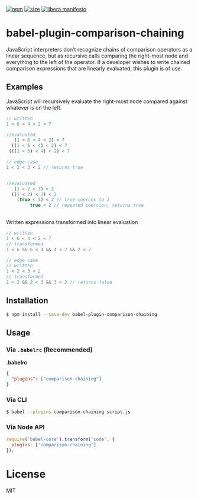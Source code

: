 [npm]: https://img.shields.io/npm/v/babel-plugin-comparison-chaining
[npm-url]: https://www.npmjs.com/package/babel-plugin-comparison-chaining
[size]: https://packagephobia.now.sh/badge?p=babel-plugin-comparison-chaining
[size-url]: https://packagephobia.now.sh/result?p=babel-plugin-comparison-chaining

[![npm][npm]][npm-url]
[![size][size]][size-url]
[![libera manifesto](https://img.shields.io/badge/libera-manifesto-lightgrey.svg)](https://liberamanifesto.com)


# babel-plugin-comparison-chaining

JavaScript interpreters don't recognize chains of comparison operators as a linear sequence, but as recursive calls comparing the right-most node and everything to the left of the operator.  If a developer wishes to write chained comparison expressions that are linearly evaluated, this plugin is of use.

## Examples

JavaScript will recursively evaluate the right-most node compared against whatever is on the left.

```javascript
// written
1 < 6 < 4 < 2 < 7

//evaluated
   (1 < 6 < 4 < 2) < 7 
  ((1 < 6 < 4) < 2) < 7
 (((1 < 6) < 4) < 2) < 7

// edge case
1 < 2 < 3 < 2 // returns true


//evaluated
   (1 < 2 < 3) < 2
  ((1 < 2) < 3) < 2
    (true < 3) < 2 // true coerces to 1
         true < 2 // repeated coercion, returns true
         
```

Written expressions transformed into linear evaluation

```javascript
// written
1 < 6 < 4 < 2 < 7
// transformed
1 < 6 && 6 < 4 && 4 < 2 && 2 < 7

// edge case
// written
1 < 2 < 3 < 2
// transformed
1 < 2 && 2 < 3 && 3 < 2 // returns false
```

## Installation

```sh
$ npm install --save-dev babel-plugin-comparison-chaining
```

## Usage

### Via `.babelrc` (Recommended)

**.babelrc**

```json
{
  "plugins": ["comparison-chaining"]
}
```

### Via CLI

```sh
$ babel --plugins comparison-chaining script.js
```

### Via Node API

```javascript
require('babel-core').transform('code', {
  plugins: ['comparison-chaining']
});
```

# License

MIT
